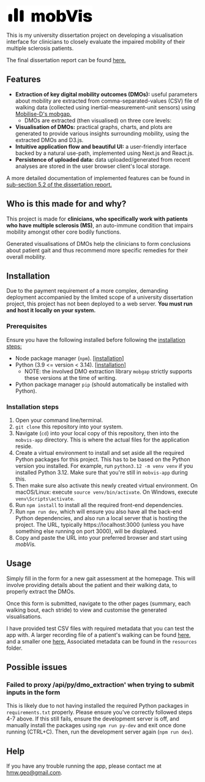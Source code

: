 # <picture><source media="(prefers-color-scheme: dark)" srcset="./resources/logo-white.png"><source media="(prefers-color-scheme: light)" srcset="./resources/logo-black.png"><img style="display: inline-block; vertical-align: middle;" height="50" alt="mobVis Logo" src="./resources/logo-black.png"></picture>

This is my university dissertation project on developing a visualisation interface for clinicians to closely evaluate the impaired mobility of their multiple sclerosis patients.

The final dissertation report can be found [here.](./FINAL_DISSERTATION_REPORT.pdf)

<!-- TODO: insert GIF demonstration -->

## Features

- **Extraction of key digital mobility outcomes (DMOs):** useful parameters about mobility are extracted from comma-separated-values (CSV) file of walking data (collected using inertial-measurement-unit sensors) using [Mobilise-D's mobgap.](https://github.com/mobilise-d/mobgap)
  - DMOs are extracted (then visualised) on three core levels:
- **Visualisation of DMOs:** practical graphs, charts, and plots are generated to provide various insights surrounding mobility, using the extracted DMOs and D3.js.
- **Intuitive application flow and beautiful UI:** a user-friendly interface backed by a natural use-path, implemented using Next.js and React.js.
- **Persistence of uploaded data:** data uploaded/generated from recent analyses are stored in the user browser client's local storage.

A more detailed documentation of implemented features can be found in [sub-section 5.2 of the dissertation report.](./FINAL_DISSERTATION_REPORT.pdf#page=73)

## Who is this made for and why?

This project is made for **clinicians, who specifically work with patients who have multiple sclerosis (MS)**, an auto-immune condition that impairs mobility amongst other core bodily functions.

Generated visualisations of DMOs help the clinicians to form conclusions about patient gait and thus recommend more specific remedies for their overall mobility.

## Installation

Due to the payment requirement of a more complex, demanding deployment accompanied by the limited scope of a university dissertation project, this project has not been deployed to a web server. **You must run and host it locally on your system.**

### Prerequisites

Ensure you have the following installed before following the [installation steps:](#installation-steps)

- Node package manager (`npm`). [[installation]](https://docs.npmjs.com/downloading-and-installing-node-js-and-npm)
- Python (3.9 <= version < 3.14). [[installation]](https://www.python.org/downloads/)
  - NOTE: the involved DMO extraction library `mobgap` strictly supports these versions at the time of writing.
- Python package manager `pip` (should automatically be installed with Python).

### Installation steps

1. Open your command line/terminal.
2. `git clone` this repository into your system.
3. Navigate (`cd`) into your local copy of this repository, then into the `mobvis-app` directory. This is where the actual files for the application reside.
4. Create a virtual environment to install and set aside all the required Python packages for this project. This has to be based on the Python version you installed. For example, run `python3.12 -m venv venv` if you installed Python 3.12. Make sure that you're still in `mobvis-app` during this.
5. Then make sure also activate this newly created virtual environment. On macOS/Linux: execute `source venv/bin/activate`. On Windows, execute `venv\Scripts\activate`.
6. Run `npm install` to install all the required front-end dependencies.
7. Run `npm run dev`, which will ensure you also have all the back-end Python dependencies, and also run a local server that is hosting the project. The URL, typically https://localhost:3000 (unless you have something else running on port 3000), will be displayed.
8. Copy and paste the URL into your preferred browser and start using _mobVis._

## Usage

Simply fill in the form for a new gait assessment at the homepage. This will involve providing details about the patient and their walking data, to properly extract the DMOs.

Once this form is submitted, navigate to the other pages (summary, each walking bout, each stride) to view and customise the generated visualisations.

I have provided test CSV files with required metadata that you can test the app with. A larger recording file of a patient's walking can be found [here](https://drive.google.com/file/d/1jAkQli0QtsLrlVSY6r_Uh5ow4U-jhsBG/view?usp=sharing), and a smaller one [here.](https://drive.google.com/file/d/1jGn1Zm9KASzCb_steYBibl-GjlGZWgYb/view?usp=sharing) Associated metadata can be found in the `resources` folder.

## Possible issues

### Failed to proxy /api/py/dmo_extraction' when trying to submit inputs in the form

This is likely due to not having installed the required Python packages in `requirements.txt` properly. Please ensure you've correctly followed steps 4-7 above. If this still fails, ensure the development server is off, and manually install the packages using `npm run py-dev` and exit once done running (CTRL+C). Then, run the development server again (`npm run dev`).

## Help

If you have any trouble running the app, please contact me at hmw.geo@gmail.com.

